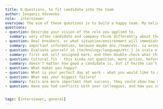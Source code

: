 ```yaml
---
title: 8 Questions, to fit candidate into the team
author: Ievgenii Vdovenko
role:  interviewer
overview: The aim of these questions is to build a happy team. My belief is - if the team is happy, it's more productive.
questions:
- question: Describe your vision of the role you applied to.
  summary: very often candidate and company think differently about the role, so need sync up such detail;
- question: Deal breakers, or what situation/environment will immediately trigger a red flag in your head.
  summary: important information, because maybe env./team/etc. is wrong for the candidate, and could lead to future problems for you and candidate.
- question: Evaluate yourself in {technology/language/etc.} in scale of 0-10
  summary: first ask self assigned mark, and then double check what this mean for candidate.   
- question: Cultural fit - this kinda not question, more action, before making decision need introduce candidate to team.
  summary: doesn't matter how good a candidate is, but if he/she can't work within a specific team - it will be a disaster  
- question: What makes you happy?
- question: What is your perfect day at work - what you would like to do, or not...
- question: What was your biggest failure?
  summary: fails are more important that success, they could show how quick candidate learn, or if candidate do not do anything about their fails.
- question: Have you had conflicts with your colleagues, and how you solved them?


tags: [interviewer, general]
---
```

